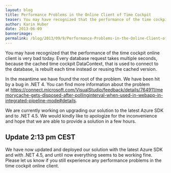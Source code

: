 ```yaml
---
layout: blog
title: Performance Problems in the Online Client of Time Cockpit
teaser: You may have recognized that the performance of the time cockpit online client is very bad today. Every database request takes multiple seconds, because the cached time cockpit DataContext, that is used to connect to the database, is rebuilt each time instead or reusing the cached version.
author: Karin Huber
date: 2013-06-09
bannerimage: 
permalink: /blog/2013/09/9/Performance-Problems-in-the-Online-Client-of-Time-Cockpit
---
```


<p xmlns="http://www.w3.org/1999/xhtml">You may have recognized that the performance of the time cockpit online client is very bad today. Every database request takes multiple seconds, because the cached time cockpit DataContext, that is used to connect to the database, is rebuilt each time instead or reusing the cached version.</p><p xmlns="http://www.w3.org/1999/xhtml">In the meantime we have found the root of the problem. We have been hit by a bug in .NET 4. You can find more information about the problem at <a href="https://connect.microsoft.com/VisualStudio/feedback/details/764911/memorycache-gets-disposed-after-pollinginterval-when-used-in-webapp-in-integrated-pipeline-mode#details" target="_blank">https://connect.microsoft.com/VisualStudio/feedback/details/764911/memorycache-gets-disposed-after-pollinginterval-when-used-in-webapp-in-integrated-pipeline-mode#details</a>.</p><p xmlns="http://www.w3.org/1999/xhtml">We are currently working on upgrading our solution to the latest Azure SDK and to .NET 4.5. We would kindly like to apologize for the inconvenience and hope that we are able to provide a solution in a few hours.</p><h2 xmlns="http://www.w3.org/1999/xhtml">Update 2:13 pm CEST</h2><p xmlns="http://www.w3.org/1999/xhtml">We have now updated and deployed our solution with the latest Azure SDK and with .NET 4.5, and until now everything seems to be working fine. Please let us know if you still experience any performance problems in the time cockpit online client.</p>
